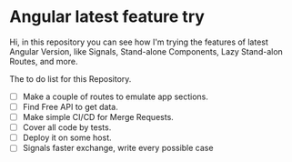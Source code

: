 # Angular latest feature try

Hi, in this repository you can see how I'm trying the features of latest Angular Version, like Signals, Stand-alone
Components, Lazy Stand-alon Routes, and more.

The to do list for this Repository.

- [ ] Make a couple of routes to emulate app sections.
- [ ] Find Free API to get data.
- [ ] Make simple CI/CD for Merge Requests.
- [ ] Cover all code by tests.
- [ ] Deploy it on some host.
- [ ] Signals faster exchange, write every possible case
